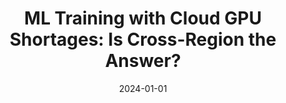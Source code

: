 ---
title: "ML Training with Cloud GPU Shortages: Is Cross-Region the Answer?"
collection: publications
permalink: /publication/2024-zmultiregion
date: 2024-01-01
venue: 'Proceedings of the 4th Workshop on Machine Learning and Systems (EuroMLSys 2024)'
paperurl: '/files/2024-multiregion.pdf'
citation: '<b>Foteini Strati</b>, Paul Elvinger, Tolga Kerimoglu, Ana Klimovic (ETH Zurich),  In Proceedings of the 4th Workshop on Machine Learning and Systems (EuroMLSys 2024)'
---